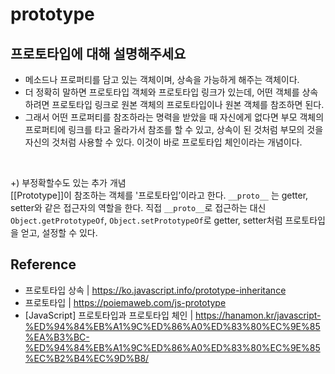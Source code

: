 # prototype

## 프로토타입에 대해 설명해주세요

- 메소드나 프로퍼티를 담고 있는 객체이며, 상속을 가능하게 해주는 객체이다.
- 더 정확히 말하면 프로토타입 객체와 프로토타입 링크가 있는데, 어떤 객체를 상속하려면 프로토타입 링크로 원본 객체의 프로토타입이나 원본 객체를 참조하면 된다.
- 그래서 어떤 프로퍼티를 참조하라는 명력을 받았을 때 자신에게 없다면 부모 객체의 프로퍼티에 링크를 타고 올라가서 참조를 할 수 있고, 상속이 된 것처럼 부모의 것을 자신의 것처럼 사용할 수 있다. 이것이 바로 프로토타입 체인이라는 개념이다.

<br>

+) 부정확할수도 있는 추가 개념  
[[Prototype]]이 참조하는 객체를 '프로토타입’이라고 한다. `__proto__` 는 getter, setter와 같은 접근자의 역할을 한다.
직접 `__proto__`로 접근하는 대신 `Object.getPrototypeOf`, `Object.setPrototypeOf`로 getter, setter처럼 프로토타입을 얻고, 설정할 수 있다.

## Reference

- 프로토타입 상속 | https://ko.javascript.info/prototype-inheritance
- 프로토타입 | https://poiemaweb.com/js-prototype
- [JavaScript] 프로토타입과 프로토타입 체인 | https://hanamon.kr/javascript-%ED%94%84%EB%A1%9C%ED%86%A0%ED%83%80%EC%9E%85%EA%B3%BC-%ED%94%84%EB%A1%9C%ED%86%A0%ED%83%80%EC%9E%85%EC%B2%B4%EC%9D%B8/
